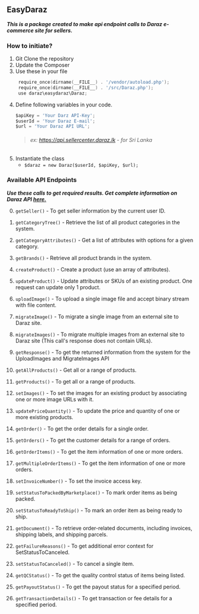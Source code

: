 ## EasyDaraz
***This is a package created to make api endpoint calls to Daraz e-commerce site for sellers.***

### How to initiate?
1. Git Clone the repository
2. Update the Composer
3. Use these in your file  
   ```go
    require_once(dirname(__FILE__) . '/vendor/autoload.php');
    require_once(dirname(__FILE__) . '/src/Daraz.php');
    use daraz\easydaraz\Daraz;
   ```
4. Define following variables in your code.
    ```go
    $apiKey = 'Your Darz API-Key';
    $userId = 'Your Daraz E-mail';
    $url = 'Your Daraz API URL';
   ```
    > ###### ex: https://api.sellercenter.daraz.lk   - for Sri Lanka
5. Instantiate the class
    * `$daraz = new Daraz($userId, $apiKey, $url);`

### Available API Endpoints

***Use these calls to get required results. Get complete information on Daraz API [here.](https://www.daraz.com/sellerapi-docs)***
    
0. ``getSeller()`` - To get seller information by the current user ID.

1. ``getCategoryTree()`` - Retrieve the list of all product categories in the system.

2. ``getCategoryAttributes()`` -  Get a list of attributes with options for a given category.

3. ``getBrands()`` - Retrieve all product brands in the system.

4. ``createProduct()`` - Create a product (use an array of attributes).

5. ``updateProduct()`` - Update attributes or SKUs of an existing product. One request can update only 1 product.

6. ``uploadImage()`` - To upload a single image file and accept binary stream with file content.

7. ``migrateImage()`` - To migrate a single image from an external site to Daraz site.

8. ``migrateImages()`` -  To migrate multiple images from an external site to Daraz site (This call's response does not contain URLs).

9. ``getResponse()`` - To get the returned information from the system for the UploadImages and MigrateImages API

10. ``getAllProducts()`` - Get all or a range of products.

11. ``getProducts()`` - To get all or a range of products.

12. ``setImages()`` - To set the images for an existing product by associating one or more image URLs with it.

13. ``updatePriceQuantity()`` - To update the price and quantity of one or more existing products.

14. ``getOrder()`` - To get the order details for a single order.

15. ``getOrders()`` - To get the customer details for a range of orders.

16. ``getOrderItems()`` - To get the item information of one or more orders.

17. ``getMultipleOrderItems()`` - To get the item information of one or more orders.

18. ``setInvoiceNumber()`` - To set the invoice access key.

19. ``setStatusToPackedByMarketplace()`` - To mark order items as being packed.

20. ``setStatusToReadyToShip()`` - To mark an order item as being ready to ship.

21. ``getDocument()`` - To retrieve order-related documents, including invoices, shipping labels, and shipping parcels.

22. ``getFailureReasons()`` - To get additional error context for SetStatusToCanceled.

23. ``setStatusToCanceled()`` - To cancel a single item.

24. ``getQCStatus()`` - To get the quality control status of items being listed.

25. ``getPayoutStatus()`` - To get the payout status for a specified period.

26. ``getTransactionDetails()`` - To get transaction or fee details for a specified period.